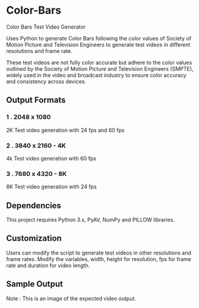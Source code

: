# Color-Bars
Color Bars Test Video Generator

Uses Python to generate Color Bars following the color values of Society of Motion Picture and Television Engineers to generate test videos in different resolutions and frame rate. 

These test videos are not fully color accurate but adhere to the color values outlined by the Society of Motion Picture and Television Engineers (SMPTE), widely used in the video and broadcast industry to ensure color accuracy and consistency across devices.

## Output Formats 
### 1 . 2048 x 1080  
2K Test video generation with 24 fps and 60 fps 
### 2 . 3840 x 2160  - 4K
4k Test video generation with 60 fps
### 3 . 7680 x 4320  - 8K
8K Test video generation with 24 fps  

## Dependencies 
This project requires Python 3.x, PyAV, NumPy and PILLOW libraries.

## Customization 

Users can modify the script to generate test videos in other resolutions and frame rates. Modify the variables, width, height for resolution, fps for frame rate and duration for video length. 

## Sample Output 

Note : This is an image of the expected video output. 
